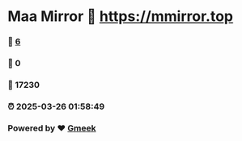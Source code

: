 # Maa Mirror :link: https://mmirror.top 
### :page_facing_up: [6](https://mmirror.top/tag.html) 
### :speech_balloon: 0 
### :hibiscus: 17230 
### :alarm_clock: 2025-03-26 01:58:49 
### Powered by :heart: [Gmeek](https://github.com/Meekdai/Gmeek)
